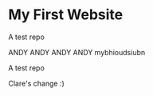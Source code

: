 # My First Website

A test repo





ANDY ANDY ANDY ANDY
mybhioudsiubn

A test repo

Clare's change :)

